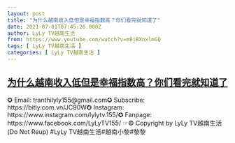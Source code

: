 ```yaml
---
layout: post
title: "为什么越南收入低但是幸福指数高？你们看完就知道了"
date: 2021-07-01T07:45:26.000Z
author: LyLy TV越南生活
from: https://www.youtube.com/watch?v=m9jBXnxlmGQ
tags: [ LyLy TV越南生活 ]
categories: [ LyLy TV越南生活 ]
---
```

<!--1625125526000-->
[为什么越南收入低但是幸福指数高？你们看完就知道了](https://www.youtube.com/watch?v=m9jBXnxlmGQ)
------

<div>
✪ Email: tranthilyly155@gmail.com✪ Subscribe: https://bitly.com.vn/JC90W✪ Instagram: https://www.instagram.com/lylytv.155/✪  Fanpage: https://www.facebook.com/LyLyTV155/ ☞© Copyright by LyLy TV越南生活 (Do Not Reup) #LyLy TV越南生活#越南小黎#黎黎
</div>

